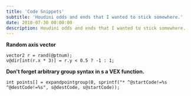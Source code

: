 ```yaml
---
title: 'Code Snippets'
subtitle: 'Houdini odds and ends that I wanted to stick somewhere.'
date: 2018-07-30 00:00:00
description: Houdini odds and ends that I wanted to stick somewhere.
---
```


**Random axis vector**
~~~
vector2 r = rand(@ptnum);
v@dir[int(r.x * 3)] = r.y < 0.5 ? -1 : 1;
~~~

**Don't forget arbitrary group syntax in s a VEX function.**
~~~
int points[] = expandpointgroup(0, sprintf("* ^@startCode!=%s ^@destCode!=%s", s@destCode, s@startCode));
~~~